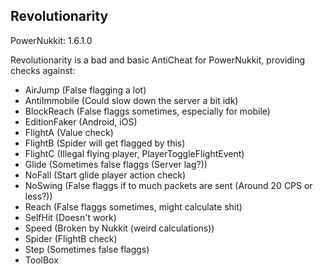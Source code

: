 Revolutionarity
-

PowerNukkit: 1.6.1.0

Revolutionarity is a bad and basic AntiCheat for PowerNukkit, providing checks against:
- AirJump (False flagging a lot)
- AntiImmobile (Could slow down the server a bit idk)
- BlockReach (False flaggs sometimes, especially for mobile)
- EditionFaker (Android, iOS)
- FlightA (Value check)
- FlightB (Spider will get flagged by this)
- FlightC (Illegal flying player, PlayerToggleFlightEvent)
- Glide (Sometimes false flaggs (Server lag?))
- NoFall (Start glide player action check)
- NoSwing (False flaggs if to much packets are sent (Around 20 CPS or less?))
- Reach (False flaggs sometimes, might calculate shit)
- SelfHit (Doesn't work)
- Speed (Broken by Nukkit (weird calculations))
- Spider (FlightB check)
- Step (Sometimes false flaggs)
- ToolBox

